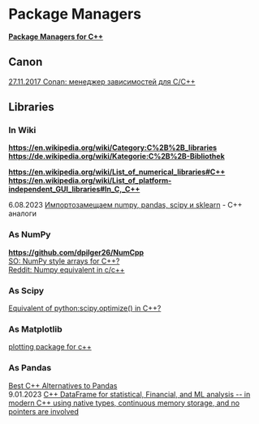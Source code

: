 # Package Managers
**[Package Managers for C++](https://hackingcpp.com/cpp/tools/package_managers.html)**          

## Canon
[27.11.2017 Conan: менеджер зависимостей для C/C++](https://habr.com/ru/articles/342982/)             

## Libraries
### In Wiki
**https://en.wikipedia.org/wiki/Category:C%2B%2B_libraries**            
**https://de.wikipedia.org/wiki/Kategorie:C%2B%2B-Bibliothek**        

**https://en.wikipedia.org/wiki/List_of_numerical_libraries#C++**    
**https://en.wikipedia.org/wiki/List_of_platform-independent_GUI_libraries#In_C,_C++**



6.08.2023 [Импортозамещаем numpy, pandas, scipy и sklearn](https://habr.com/ru/articles/752762/) - C++ аналоги                  

### As NumPy
**https://github.com/dpilger26/NumCpp**                     
[SO: NumPy style arrays for C++?](https://stackoverflow.com/questions/11169418/numpy-style-arrays-for-c)                     
[Reddit: Numpy equivalent in c/c++](https://www.reddit.com/r/computervision/comments/aj8cb7/numpy_equivalent_in_cc)           

### As Scipy
[Equivalent of python:scipy.optimize() in C++?](https://stackoverflow.com/questions/10642999/equivalent-of-pythonscipy-optimize-in-c)            

### As Matplotlib
[plotting package for c++](https://stackoverflow.com/questions/4283731/plotting-package-for-c)         

### As Pandas
[Best C++ Alternatives to Pandas](https://www.reddit.com/r/cpp/comments/hx3fd9/best_c_alternatives_to_pandas/)     
9.01.2023 [C++ DataFrame for statistical, Financial, and ML analysis -- in modern C++ using native types, continuous memory storage, and no pointers are involved](https://bestofcpp.com/repo/hosseinmoein-DataFrame-cpp-data-structures)             
